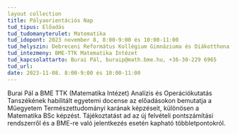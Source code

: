 ```yaml
---
layout collection
title: Pályaorientációs Nap
tud_tipus: Előadás
tud_tudomanyterulet: Matematika
tud_idopont: 2023 november 8, 8:00-9:00 és 10:00-11:00
tud_helyszin: Debreceni Református Kollégium Gimnáziuma és Diákotthona, 4026.Debrecen, Péterfia 1-7.
tud_intezmeny: BME-TTK Matematika Intézet
tud_kapcsolattarto: Burai Pál, buraip@math.bme.hu, +36-30-229 6965
tud_url: 
date: 2023-11-08. 8:00-9:00 és 10:00-11:00
---
```

Burai Pál a BME TTK (Matematika Intézet) Analízis és Operációkutatás Tanszékének habilitált egyetemi docense az előadásokon bemutatja a Műegyetem Természettudományi karának képzéseit, különösen a Matematika BSc képzést. Tájékoztatást ad az új felvételi pontszámítási rendszerről és a BME-re való jelentkezés esetén kapható többletpontokról.
